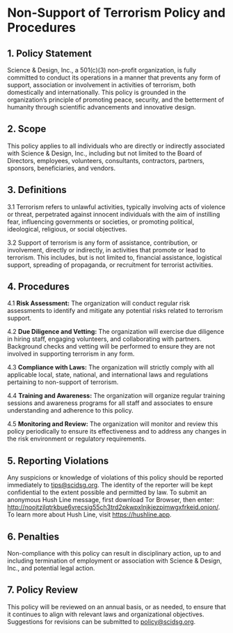 # Non-Support of Terrorism Policy and Procedures

## 1. Policy Statement
Science & Design, Inc., a 501(c)(3) non-profit organization, is fully committed to conduct its operations in a manner that prevents any form of support, association or involvement in activities of terrorism, both domestically and internationally. This policy is grounded in the organization’s principle of promoting peace, security, and the betterment of humanity through scientific advancements and innovative design.

## 2. Scope
This policy applies to all individuals who are directly or indirectly associated with Science & Design, Inc., including but not limited to the Board of Directors, employees, volunteers, consultants, contractors, partners, sponsors, beneficiaries, and vendors.

## 3. Definitions

3.1 Terrorism refers to unlawful activities, typically involving acts of violence or threat, perpetrated against innocent individuals with the aim of instilling fear, influencing governments or societies, or promoting political, ideological, religious, or social objectives.

3.2 Support of terrorism is any form of assistance, contribution, or involvement, directly or indirectly, in activities that promote or lead to terrorism. This includes, but is not limited to, financial assistance, logistical support, spreading of propaganda, or recruitment for terrorist activities.

## 4. Procedures

4.1 **Risk Assessment:** The organization will conduct regular risk assessments to identify and mitigate any potential risks related to terrorism support.

4.2 **Due Diligence and Vetting:** The organization will exercise due diligence in hiring staff, engaging volunteers, and collaborating with partners. Background checks and vetting will be performed to ensure they are not involved in supporting terrorism in any form.

4.3 **Compliance with Laws:** The organization will strictly comply with all applicable local, state, national, and international laws and regulations pertaining to non-support of terrorism.

4.4 **Training and Awareness:** The organization will organize regular training sessions and awareness programs for all staff and associates to ensure understanding and adherence to this policy.

4.5 **Monitoring and Review:** The organization will monitor and review this policy periodically to ensure its effectiveness and to address any changes in the risk environment or regulatory requirements.

## 5. Reporting Violations

Any suspicions or knowledge of violations of this policy should be reported immediately to tips@scidsg.org. The identity of the reporter will be kept confidential to the extent possible and permitted by law. To submit an anonymous Hush Line message, first download Tor Browser, then enter: http://noojtzjlqtrkbue6vrecsig55ch3trd2pkwpxlnjkjezpimwgxfrkeid.onion/. To learn more about Hush Line, visit https://hushline.app.

## 6. Penalties

Non-compliance with this policy can result in disciplinary action, up to and including termination of employment or association with Science & Design, Inc., and potential legal action.

## 7. Policy Review

This policy will be reviewed on an annual basis, or as needed, to ensure that it continues to align with relevant laws and organizational objectives. Suggestions for revisions can be submitted to policy@scidsg.org.

